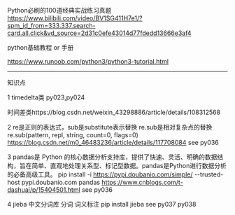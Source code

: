 Python必刷的100道经典实战练习真题
https://www.bilibili.com/video/BV1SG411H7e1/?spm_id_from=333.337.search-card.all.click&vd_source=2d31c0efe43014d77fdedd13666e3af4

python基础教程 or 手册

https://www.runoob.com/python3/python3-tutorial.html


----
知识点

1
timedelta类 py023,py024

时间差类https://blog.csdn.net/weixin_43298886/article/details/108312568

2
re是正则的表达式，sub是substitute表示替换 re.sub是相对复杂点的替换 
 re.sub(pattern, repl, string, count=0, flags=0)
 https://blog.csdn.net/m0_46483236/article/details/117708084
see py036
 
3
pandas是 Python 的核⼼数据分析⽀持库，提供了快速、灵活、明确的数据结构，旨在简单、直观地处理关系型、标记型数据。pandas是Python进⾏数据分析的必备⾼级⼯具。
pip install -i https://pypi.doubanio.com/simple/ --trusted-host pypi.doubanio.com pandas
https://www.cnblogs.com/t-dashuai/p/15404501.html
see py036

4
jieba 中文分词库
分词  词义标注
pip install jieba
see  py037 py038
